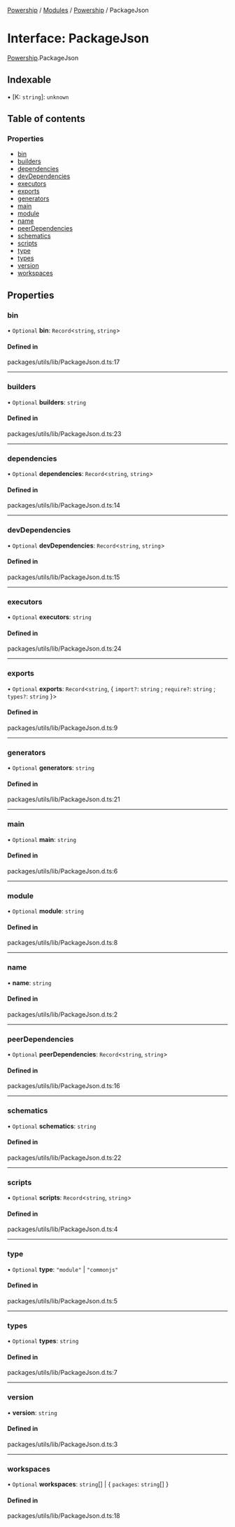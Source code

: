 [Powership](../README.md) / [Modules](../modules.md) / [Powership](../modules/Powership.md) / PackageJson

# Interface: PackageJson

[Powership](../modules/Powership.md).PackageJson

## Indexable

▪ [K: `string`]: `unknown`

## Table of contents

### Properties

- [bin](Powership.PackageJson.md#bin)
- [builders](Powership.PackageJson.md#builders)
- [dependencies](Powership.PackageJson.md#dependencies)
- [devDependencies](Powership.PackageJson.md#devdependencies)
- [executors](Powership.PackageJson.md#executors)
- [exports](Powership.PackageJson.md#exports)
- [generators](Powership.PackageJson.md#generators)
- [main](Powership.PackageJson.md#main)
- [module](Powership.PackageJson.md#module)
- [name](Powership.PackageJson.md#name)
- [peerDependencies](Powership.PackageJson.md#peerdependencies)
- [schematics](Powership.PackageJson.md#schematics)
- [scripts](Powership.PackageJson.md#scripts)
- [type](Powership.PackageJson.md#type)
- [types](Powership.PackageJson.md#types)
- [version](Powership.PackageJson.md#version)
- [workspaces](Powership.PackageJson.md#workspaces)

## Properties

### bin

• `Optional` **bin**: `Record`<`string`, `string`\>

#### Defined in

packages/utils/lib/PackageJson.d.ts:17

___

### builders

• `Optional` **builders**: `string`

#### Defined in

packages/utils/lib/PackageJson.d.ts:23

___

### dependencies

• `Optional` **dependencies**: `Record`<`string`, `string`\>

#### Defined in

packages/utils/lib/PackageJson.d.ts:14

___

### devDependencies

• `Optional` **devDependencies**: `Record`<`string`, `string`\>

#### Defined in

packages/utils/lib/PackageJson.d.ts:15

___

### executors

• `Optional` **executors**: `string`

#### Defined in

packages/utils/lib/PackageJson.d.ts:24

___

### exports

• `Optional` **exports**: `Record`<`string`, { `import?`: `string` ; `require?`: `string` ; `types?`: `string`  }\>

#### Defined in

packages/utils/lib/PackageJson.d.ts:9

___

### generators

• `Optional` **generators**: `string`

#### Defined in

packages/utils/lib/PackageJson.d.ts:21

___

### main

• `Optional` **main**: `string`

#### Defined in

packages/utils/lib/PackageJson.d.ts:6

___

### module

• `Optional` **module**: `string`

#### Defined in

packages/utils/lib/PackageJson.d.ts:8

___

### name

• **name**: `string`

#### Defined in

packages/utils/lib/PackageJson.d.ts:2

___

### peerDependencies

• `Optional` **peerDependencies**: `Record`<`string`, `string`\>

#### Defined in

packages/utils/lib/PackageJson.d.ts:16

___

### schematics

• `Optional` **schematics**: `string`

#### Defined in

packages/utils/lib/PackageJson.d.ts:22

___

### scripts

• `Optional` **scripts**: `Record`<`string`, `string`\>

#### Defined in

packages/utils/lib/PackageJson.d.ts:4

___

### type

• `Optional` **type**: ``"module"`` \| ``"commonjs"``

#### Defined in

packages/utils/lib/PackageJson.d.ts:5

___

### types

• `Optional` **types**: `string`

#### Defined in

packages/utils/lib/PackageJson.d.ts:7

___

### version

• **version**: `string`

#### Defined in

packages/utils/lib/PackageJson.d.ts:3

___

### workspaces

• `Optional` **workspaces**: `string`[] \| { `packages`: `string`[]  }

#### Defined in

packages/utils/lib/PackageJson.d.ts:18
